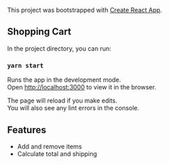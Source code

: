 This project was bootstrapped with [Create React App](https://github.com/facebook/create-react-app).

## Shopping Cart

In the project directory, you can run:

### `yarn start`

Runs the app in the development mode.<br />
Open [http://localhost:3000](http://localhost:3000) to view it in the browser.

The page will reload if you make edits.<br />
You will also see any lint errors in the console.


## Features

* Add and remove items
* Calculate total and shipping



